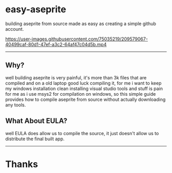 # easy-aseprite
building aseprite from source made as easy as creating a simple github account.

https://user-images.githubusercontent.com/75035219/209579067-40499caf-80d1-47ef-a3c2-64af47c04d5b.mp4

---
## Why?

well building aseprite is very painful, it's more than 3k files that are compiled and on a old laptop good luck compiling it, for me i want to keep my windows installation clean installing visual studio tools and stuff is pain for me as i use msys2 for compilation on windows, so this simple guide provides how to compile aseprite from source without actually downloading any tools.

## What About EULA?

well EULA does allow us to compile the source, it just doesn't allow us to distribute the final built app.

---
# Thanks
